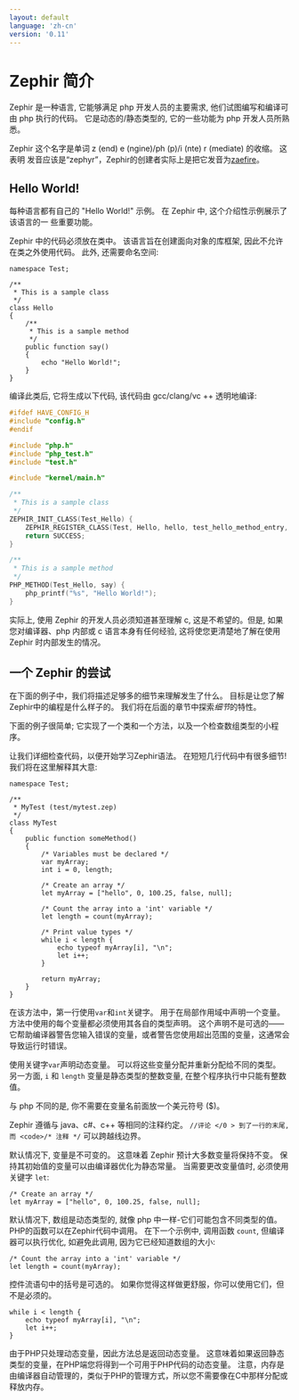 ```yaml
---
layout: default
language: 'zh-cn'
version: '0.11'
---
```

# Zephir 简介

Zephir 是一种语言, 它能够满足 php 开发人员的主要需求, 他们试图编写和编译可由 php 执行的代码。 它是动态的/静态类型的, 它的一些功能为 php 开发人员所熟悉。

Zephir 这个名字是单词 z (end) e (ngine)/ph (p)/i (nte) r (mediate) 的收缩。 这表明 发音应该是“zephyr”，Zephir的创建者实际上是把它发音为[zaefire](http://translate.google.com/#en/en/zaefire)。

<a name='hello-world'></a>

## Hello World!

每种语言都有自己的 "Hello World!" 示例。 在 Zephir 中, 这个介绍性示例展示了该语言的一 些重要功能。

Zephir 中的代码必须放在类中。 该语言旨在创建面向对象的库框架, 因此不允许在类之外使用代码。 此外, 还需要命名空间:

```zephir
namespace Test;

/**
 * This is a sample class
 */
class Hello
{
    /**
     * This is a sample method
     */
    public function say()
    {
        echo "Hello World!";
    }
}
```

编译此类后, 它将生成以下代码, 该代码由 gcc/clang/vc ++ 透明地编译:

```c
#ifdef HAVE_CONFIG_H
#include "config.h"
#endif

#include "php.h"
#include "php_test.h"
#include "test.h"

#include "kernel/main.h"

/**
 * This is a sample class
 */
ZEPHIR_INIT_CLASS(Test_Hello) {
    ZEPHIR_REGISTER_CLASS(Test, Hello, hello, test_hello_method_entry, 0);
    return SUCCESS;
}

/**
 * This is a sample method
 */
PHP_METHOD(Test_Hello, say) {
    php_printf("%s", "Hello World!");
}
```

实际上, 使用 Zephir 的开发人员必须知道甚至理解 c, 这是不希望的。但是, 如果您对编译器、php 内部或 c 语言本身有任何经验, 这将使您更清楚地了解在使用 Zephir 时内部发生的情况。

<a name='a-taste-of-zephir'></a>

## 一个 Zephir 的尝试

在下面的例子中，我们将描述足够多的细节来理解发生了什么。 目标是让您了解Zephir中的编程是什么样子的。 我们将在后面的章节中探索*细节*的特性。

下面的例子很简单; 它实现了一个类和一个方法，以及一个检查数组类型的小程序。

让我们详细检查代码，以便开始学习Zephir语法。 在短短几行代码中有很多细节! 我们将在这里解释其大意:

```zephir
namespace Test;

/**
 * MyTest (test/mytest.zep)
 */
class MyTest
{
    public function someMethod()
    {
        /* Variables must be declared */
        var myArray;
        int i = 0, length;

        /* Create an array */
        let myArray = ["hello", 0, 100.25, false, null];

        /* Count the array into a 'int' variable */
        let length = count(myArray);

        /* Print value types */
        while i < length {
            echo typeof myArray[i], "\n";
            let i++;
        }

        return myArray;
    }
}
```

在该方法中，第一行使用`var`和`int`关键字。 用于在局部作用域中声明一个变量。 方法中使用的每个变量都必须使用其各自的类型声明。 这个声明不是可选的——它帮助编译器警告您输入错误的变量，或者警告您使用超出范围的变量，这通常会导致运行时错误。

使用关键字`var`声明动态变量。 可以将这些变量分配并重新分配给不同的类型。 另一方面, `i` 和 `length` 变量是静态类型的整数变量, 在整个程序执行中只能有整数值。

与 php 不同的是, 你不需要在变量名前面放一个美元符号 ($)。

Zephir 遵循与 java、c#、c++ 等相同的注释约定。 `//评论 </0 > 到了一行的末尾, 而 <code>/* 注释 */` 可以跨越线边界。

默认情况下, 变量是不可变的。 这意味着 Zephir 预计大多数变量将保持不变。 保持其初始值的变量可以由编译器优化为静态常量。 当需要更改变量值时, 必须使用关键字 `let`:

```zephir
/* Create an array */
let myArray = ["hello", 0, 100.25, false, null];
```

默认情况下, 数组是动态类型的, 就像 php 中一样-它们可能包含不同类型的值。 PHP的函数可以在Zephir代码中调用。 在下一个示例中, 调用函数 `count`, 但编译器可以执行优化, 如避免此调用, 因为它已经知道数组的大小:

```zephir
/* Count the array into a 'int' variable */
let length = count(myArray);
```

控件流语句中的括号是可选的。 如果你觉得这样做更舒服，你可以使用它们，但不是必须的。

```zephir
while i < length {
    echo typeof myArray[i], "\n";
    let i++;
}
```

由于PHP只处理动态变量，因此方法总是返回动态变量。 这意味着如果返回静态类型的变量，在PHP端您将得到一个可用于PHP代码的动态变量。 注意，内存是由编译器自动管理的，类似于PHP的管理方式，所以您不需要像在C中那样分配或释放内存。
